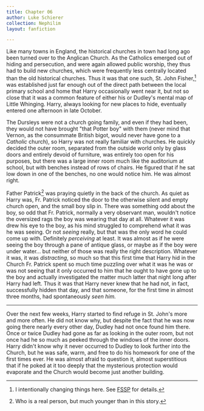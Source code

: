 ```yaml
---
title: Chapter 06
author: Luke Schierer
collection: Nephilim
layout: fanfiction

---
```


Like many towns in England, the historical churches in town had long ago been
turned over to the Anglican Church.  As the Catholics emerged out of hiding and
persecution, and were again allowed public worship, they thus had to build new
churches, which were frequently less centrally located than the old historical
churches.  Thus it was that one such, St. John Fisher,[^220818-1] was
established just far enough out of the direct path between the local primary
school and home that Harry occasionally went near it, but not so close that it
was a common feature of either his or Dudley's mental map of Little Whinging.
Harry, always looking for new places to hide, eventually entered one afternoon
in late October.

The Dursleys were not a church going family, and even if they had been, they
would not have brought "that Potter boy" with them (never mind that Vernon, as
the consummate British bigot, would never have gone to a *Catholic* church), so
Harry was not really familiar with churches.  He quickly decided the outer
room, separated from the outside world only by glass doors and entirely devoid
of furniture, was entirely too open for his purposes, but there was a large
inner room much like the auditorium at school, but with benches instead of rows
of chairs.  He figured that if he sat low down in one of the benches, no one
would notice him.  He was almost right.

Father Patrick[^220818-2] was praying quietly in the back of the church.  As
quiet as Harry was, Fr. Patrick noticed the door to the otherwise silent and
empty church open, and the small boy slip in.  There was something odd about the
boy, so odd that Fr. Patrick, normally a very observant man, wouldn't notice the
oversized rags the boy was wearing that day at all.  Whatever it was drew his
eye to the boy, as his mind struggled to comprehend what it was he was seeing.
Or not *seeing* really, but that was the only word he could come up with.
Definitely *perceiving* at least.  It was almost as if he were seeing the boy
through a pane of antique glass, or maybe as if the boy were under water… but
neither of those was really the right description.  Whatever it was, it was
*distracting*, so much so that this first time that Harry hid in the Church Fr.
Patrick spent so much time puzzling over what it was he was or was not seeing
that it only occurred to him that he ought to have gone up to the boy and
actually investigated the matter much latter that night long after Harry had
left. Thus it was that Harry never knew that he had not, in fact, successfully
hidden that day, and that someone, for the first time in almost three months,
had spontaneously *seen him.*

---

Over the next few weeks, Harry started to find refuge in St. John's more and
more often.  He did not know why, but despite the fact that he was now going
there nearly every other day, Dudley had not once found him there.  Once or
twice Dudley had gone as far as looking in the outer room, but not once had he
so much as peeked through the windows of the inner doors.  Harry didn't know
why it never occurred to Dudley to look further into the Church, but he was
safe, warm, and free to do his homework for one of the first times ever.  He
was almost afraid to question it, almost superstitious that if he poked at it
too deeply that the mysterious protection would evaporate and the Church would
become just another building.


[^220818-1]: I intentionally changing things here.  See [FSSP][] for details.

[FSSP]: <../../backstory/FSSP>

[^220818-2]: Who is a real person, but much younger than in this story.
